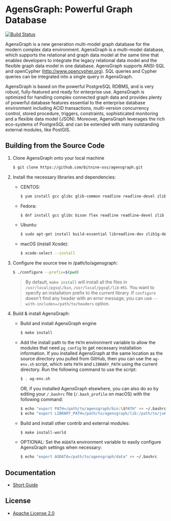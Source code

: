 AgensGraph: Powerful Graph Database
====================================

[![Build Status](https://travis-ci.org/bitnine-oss/agensgraph.svg?branch=master)](https://travis-ci.org/bitnine-oss/agensgraph)

AgensGraph is a new generation multi-model graph database for the modern complex data environment. AgensGraph is a multi-model database, which supports the relational and graph data model at the same time that enables developers to integrate the legacy relational data model and the flexible graph data model in one database. AgensGraph supports ANSI-SQL and openCypher (http://www.opencypher.org). SQL queries and Cypher queries can be integrated into a single query in AgensGraph.

AgensGraph is based on the powerful PostgreSQL RDBMS, and is very robust, fully-featured and ready for enterprise use. AgensGraph is optimized for handling complex connected graph data and provides plenty of powerful database features essential to the enterprise database environment including ACID transactions, multi-version concurrency control, stored procedure, triggers, constraints, sophisticated monitoring and a flexible data model (JSON). Moreover, AgensGraph leverages the rich eco-systems of PostgreSQL and can be extended with many outstanding external modules, like PostGIS.

Building from the Source Code
-------------------
1. Clone AgensGraph onto your local machine
    ```sh
    $ git clone https://github.com/bitnine-oss/agensgraph.git
    ```

2. Install the necessary libraries and dependencies:
    * CENTOS:
        ```sh
        $ yum install gcc glibc glib-common readline readline-devel zlib zlib-devel
        ```

    * Fedora:
        ```sh
        $ dnf install gcc glibc bison flex readline readline-devel zlib zlib-devel
        ```

    * Ubuntu:
        ```sh
        $ sudo apt-get install build-essential libreadline-dev zlib1g-dev flex bison
        ```

    * macOS (install Xcode):
        ```bash
        $ xcode-select --install
        ```


3. Configure the source tree in /path/to/agensgraph:
    ```sh
    $ ./configure --prefix=$(pwd)
    ```
    >By default, `make install` will install all the files in `/usr/local/pgsql/bin`, `/usr/local/pgsql/lib` etc.  You want to specify an installation prefix to the current library.
    > If `configure` doesn't find any header with an error message, you can use `--with-includes=/path/to/headers` option.

4. Build & install AgensGraph:
    * Build and install AgensGraph engine
        ```sh
        $ make install
        ```

    * Add the install path to the `PATH` environment variable to allow the modules that need `pg_config` to get necessary installation information. If you installed AgensGraph at the same location as the source directory you pulled from GitHub, then you can use the `ag-env.sh` script, which sets `PATH` and `LIBRARY_PATH` using the current directory. Run the following command to use the script:
        ```sh
        $ . ag-env.sh
        ```
        OR, if you installed AgensGraph elsewhere, you can also do so by editing your `/.bashrc` file (`/.bash_profile` on macOS) with the following command:
        ```sh
        $ echo "export PATH=/path/to/agensgraph/bin:\$PATH" >> ~/.bashrc
        $ echo "export LIBRARY_PATH=/path/to/agensgraph/lib:/path/to/jvm:\$LIBRARY_PATH" >> ~/.bashrc
        ```
    * Build and install other contrib and external modules:
        ```sh
        $ make install-world
        ```

    * OPTIONAL: Set the `AGDATA` environment variable to easily configure AgensGraph settings when necessary:
        ```sh
        $ echo "export AGDATA=/path/to/agensgraph/data" >> ~/.bashrc
        ```

Documentation
-------------
* [Short Guide](http://bitnine.net/support/documents_backup/quick-start-guide-html)

License
-------
* [Apache License 2.0](http://www.apache.org/licenses/LICENSE-2.0)
